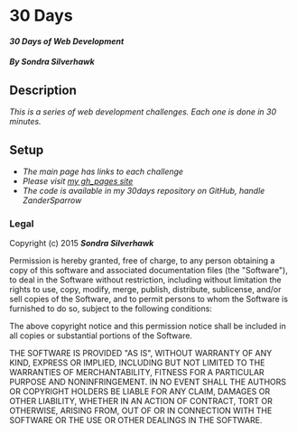 # 30 Days

#### _30 Days of Web Development_

#### _By **Sondra Silverhawk**_

## Description

_This is a series of web development challenges. Each one is done in 30 minutes._

## Setup

* _The main page has links to each challenge_ 
* _Please visit [my gh_pages site](http://zandersparrow.github.io/30days/ "30 Days of Web Development")_
* _The code is available in my 30days repository on GitHub, handle ZanderSparrow_

### Legal

Copyright (c) 2015 **_Sondra Silverhawk_**

Permission is hereby granted, free of charge, to any person obtaining a copy
of this software and associated documentation files (the "Software"), to deal
in the Software without restriction, including without limitation the rights
to use, copy, modify, merge, publish, distribute, sublicense, and/or sell
copies of the Software, and to permit persons to whom the Software is
furnished to do so, subject to the following conditions:

The above copyright notice and this permission notice shall be included in
all copies or substantial portions of the Software.

THE SOFTWARE IS PROVIDED "AS IS", WITHOUT WARRANTY OF ANY KIND, EXPRESS OR
IMPLIED, INCLUDING BUT NOT LIMITED TO THE WARRANTIES OF MERCHANTABILITY,
FITNESS FOR A PARTICULAR PURPOSE AND NONINFRINGEMENT. IN NO EVENT SHALL THE
AUTHORS OR COPYRIGHT HOLDERS BE LIABLE FOR ANY CLAIM, DAMAGES OR OTHER
LIABILITY, WHETHER IN AN ACTION OF CONTRACT, TORT OR OTHERWISE, ARISING FROM,
OUT OF OR IN CONNECTION WITH THE SOFTWARE OR THE USE OR OTHER DEALINGS IN
THE SOFTWARE.



